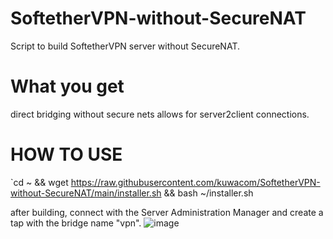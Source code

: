 # SoftetherVPN-without-SecureNAT
Script to build SoftetherVPN server without SecureNAT.

# What you get
direct bridging without secure nets allows for server2client connections.

# HOW TO USE 
`cd ~ && wget https://raw.githubusercontent.com/kuwacom/SoftetherVPN-without-SecureNAT/main/installer.sh && bash ~/installer.sh

after building, connect with the Server Administration Manager and create a tap with the bridge name "vpn".
![image](https://user-images.githubusercontent.com/83022348/170460804-25d9f3c9-b711-493f-8391-a2a8aa4a305d.png)
